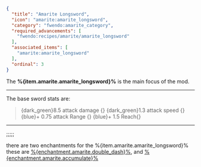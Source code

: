 ```json
{
  "title": "Amarite Longsword",
  "icon": "amarite:amarite_longsword",
  "category": "fwendo:amarite_category",
  "required_advancements": [
    "fwendo:recipes/amarite/amarite_longsword"
  ],
  "associated_items": [
    "amarite:amarite_longsword"
  ],
  "ordinal": 3
}
```

The **%{item.amarite.amarite_longsword}%** is the main focus of the mod.

---

The base sword stats are:
> {dark_green}8.5 attack damage      {}
> {dark_green}1.3 attack speed         {}
> {blue}+ 0.75 attack Range      {}
> {blue}+ 1.5 Reach{}

---

;;;;;

there are two enchantments for the %{item.amarite.amarite_longsword}%
these are [%{enchantment.amarite.double_dash}%](^fwendo:amarite/double_dash), and [%{enchantment.amarite.accumulate}%](^fwendo:amarite/accumulate)